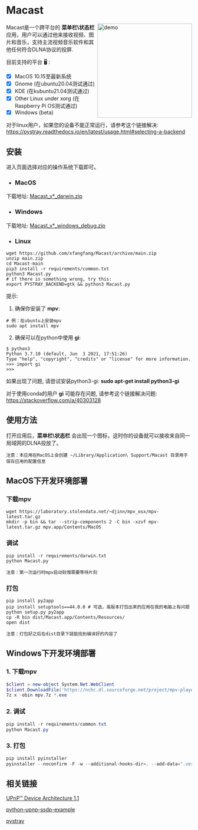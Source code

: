 # Macast

<img align="right" src="https://raw.githubusercontent.com/xfangfang/Macast/main/demo.png?raw=true" alt="demo" width="256" height="auto"/> Macast是一个跨平台的 **菜单栏\状态栏** 应用，用户可以通过他来接收视频、图片和音乐，支持主流视频音乐软件和其他任何符合DLNA协议的投屏.

目前支持的平台 🖥 :

- [x] MacOS 10.15至最新系统
- [x] Gnome (在ubuntu20.04测试通过)
- [x] KDE (在kubuntu21.04测试通过)
- [x] Other Linux under xorg (在Raspberry Pi OS测试通过)
- [x] Windows (beta)

对于linux用户，如果您的设备不能正常运行，请参考这个链接解决: https://pystray.readthedocs.io/en/latest/usage.html#selecting-a-backend

## 安装

进入页面选择对应的操作系统下载即可。

- ### MacOS

下载地址:  [Macast_v*_darwin.zip](https://github.com/xfangfang/Macast/releases/latest)

- ### Windows

下载地址:  [Macast_v*_windows_debug.zip](https://github.com/xfangfang/Macast/releases/latest)

- ### Linux

```
wget https://github.com/xfangfang/Macast/archive/main.zip
unzip main.zip
cd Macast-main
pip3 install -r requirements/common.txt
python3 Macast.py
# if there is something wrong, try this:
export PYSTRAY_BACKEND=gtk && python3 Macast.py
```

提示:
1. 确保你安装了 **mpv**:

```
# 例：在ubuntu上安装mpv
sudo apt install mpv
```

2. 确保可以在python中使用 **gi**:

```
$ python3
Python 3.7.10 (default, Jun  3 2021, 17:51:26)
Type "help", "copyright", "credits" or "license" for more information.
>>> import gi
>>>
```

如果出现了问题, 请尝试安装python3-gi: **sudo apt-get install python3-gi**

对于使用conda的用户 **gi** 可能存在问题, 请参考这个链接解决问题: https://stackoverflow.com/a/40303128


## 使用方法

打开应用后，**菜单栏\状态栏** 会出现一个图标，这时你的设备就可以接收来自同一局域网的DLNA投放了。

`注意：本应用在MacOS上会创建 ~/Library/Application\ Support/Macast 目录用于保存应用的配置信息`


## MacOS下开发环境部署

### 下载mpv

```shell
wget https://laboratory.stolendata.net/~djinn/mpv_osx/mpv-latest.tar.gz
mkdir -p bin && tar --strip-components 2 -C bin -xzvf mpv-latest.tar.gz mpv.app/Contents/MacOS
```

### 调试

```shell
pip install -r requirements/darwin.txt
python Macast.py
```

`注意：第一次运行时mpv启动较慢需要等待片刻`

### 打包

```shell
pip install py2app
pip install setuptools==44.0.0 # 可选，高版本打包出来的应用在我的电脑上有问题
python setup.py py2app
cp -R bin dist/Macast.app/Contents/Resources/
open dist
```

`注意：打包好之后在dist目录下就能找到编译好的内容了`

## Windows下开发环境部署

### 1. 下载mpv

```powershell
$client = new-object System.Net.WebClient
$client.DownloadFile('https://nchc.dl.sourceforge.net/project/mpv-player-windows/stable/mpv-0.33.0-x86_64.7z','mpv.7z')
7z x -obin mpv.7z *.exe
```

### 2. 调试

```powershell
pip install -r requirements/common.txt
python Macast.py
```

### 3. 打包

```powershell
pip install pyinstaller
pyinstaller --noconfirm -F -w --additional-hooks-dir=. --add-data=".version;." --add-data="macast/xml/*;macast/xml"  --add-data="i18n/zh_CN/LC_MESSAGES/*.mo;i18n/zh_CN/LC_MESSAGES" --add-data="assets/*;assets" --add-binary="bin/mpv.exe;bin" --icon=assets/icon.ico Macast.py
```

## 相关链接

[UPnP™ Device Architecture 1.1](http://upnp.org/specs/arch/UPnP-arch-DeviceArchitecture-v1.1.pdf)

[python-upnp-ssdp-example](https://github.com/ZeWaren/python-upnp-ssdp-example)

[pystray](https://github.com/moses-palmer/pystray)
